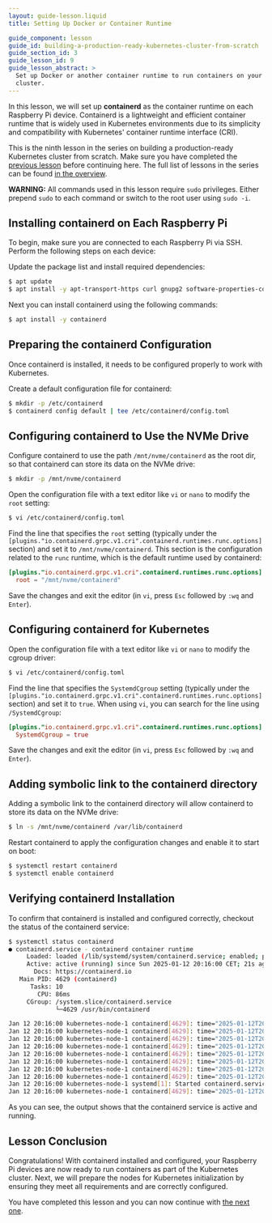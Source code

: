 ```yaml
---
layout: guide-lesson.liquid
title: Setting Up Docker or Container Runtime

guide_component: lesson
guide_id: building-a-production-ready-kubernetes-cluster-from-scratch
guide_section_id: 3
guide_lesson_id: 9
guide_lesson_abstract: >
  Set up Docker or another container runtime to run containers on your Raspberry Pi devices as part of the Kubernetes
  cluster.
---
```


In this lesson, we will set up **containerd** as the container runtime on each Raspberry Pi device. Containerd is a
lightweight and efficient container runtime that is widely used in Kubernetes environments due to its simplicity and
compatibility with Kubernetes' container runtime interface (CRI).

This is the ninth lesson in the series on building a production-ready Kubernetes cluster from scratch. Make sure you
have completed the [previous lesson](/building-a-production-ready-kubernetes-cluster-from-scratch/lesson-8) before
continuing here. The full list of lessons in the series can be found
[in the overview](/building-a-production-ready-kubernetes-cluster-from-scratch).

<div class="alert-warning" role="alert">
<strong>WARNING:</strong> All commands used in this lesson require <code>sudo</code> privileges.
Either prepend <code>sudo</code> to each command or switch to the root user using <code>sudo -i</code>.
</div>

## Installing containerd on Each Raspberry Pi

To begin, make sure you are connected to each Raspberry Pi via SSH. Perform the following steps on each device:

Update the package list and install required dependencies:

```bash
$ apt update
$ apt install -y apt-transport-https curl gnupg2 software-properties-common
```

Next you can install containerd using the following commands:

```bash
$ apt install -y containerd
```

## Preparing the containerd Configuration

Once containerd is installed, it needs to be configured properly to work with Kubernetes.

Create a default configuration file for containerd:

```bash
$ mkdir -p /etc/containerd
$ containerd config default | tee /etc/containerd/config.toml
```

## Configuring containerd to Use the NVMe Drive

Configure containerd to use the path `/mnt/nvme/containerd` as the root dir, so that containerd can store its data on
the NVMe drive:

```bash
$ mkdir -p /mnt/nvme/containerd
```

Open the configuration file with a text editor like `vi` or `nano` to modify the `root` setting:

```bash
$ vi /etc/containerd/config.toml
```

Find the line that specifies the `root` setting (typically under the
`[plugins."io.containerd.grpc.v1.cri".containerd.runtimes.runc.options]` section) and set it to `/mnt/nvme/containerd`.
This section is the configuration related to the `runc` runtime, which is the default runtime used by containerd:

```toml
[plugins."io.containerd.grpc.v1.cri".containerd.runtimes.runc.options]
  root = "/mnt/nvme/containerd"
```

Save the changes and exit the editor (in `vi`, press `Esc` followed by `:wq` and `Enter`).

## Configuring containerd for Kubernetes

Open the configuration file with a text editor like `vi` or `nano` to modify the cgroup driver:

```bash
$ vi /etc/containerd/config.toml
```

Find the line that specifies the `SystemdCgroup` setting (typically under the
`[plugins."io.containerd.grpc.v1.cri".containerd.runtimes.runc.options]` section) and set it to `true`. When using `vi`,
you can search for the line using `/SystemdCgroup`:

```toml
[plugins."io.containerd.grpc.v1.cri".containerd.runtimes.runc.options]
  SystemdCgroup = true
```

Save the changes and exit the editor (in `vi`, press `Esc` followed by `:wq` and `Enter`).

## Adding symbolic link to the containerd directory

Adding a symbolic link to the containerd directory will allow containerd to store its data on the NVMe drive:

```bash
$ ln -s /mnt/nvme/containerd /var/lib/containerd
```

Restart containerd to apply the configuration changes and enable it to start on boot:

```bash
$ systemctl restart containerd
$ systemctl enable containerd
```

## Verifying containerd Installation

To confirm that containerd is installed and configured correctly, checkout the status of the containerd service:

```bash
$ systemctl status containerd
● containerd.service - containerd container runtime
     Loaded: loaded (/lib/systemd/system/containerd.service; enabled; preset: enabled)
     Active: active (running) since Sun 2025-01-12 20:16:00 CET; 21s ago
       Docs: https://containerd.io
   Main PID: 4629 (containerd)
      Tasks: 10
        CPU: 86ms
     CGroup: /system.slice/containerd.service
             └─4629 /usr/bin/containerd

Jan 12 20:16:00 kubernetes-node-1 containerd[4629]: time="2025-01-12T20:16:00.483721289+01:00" level=info msg="Start subscribing containerd event"
Jan 12 20:16:00 kubernetes-node-1 containerd[4629]: time="2025-01-12T20:16:00.483770622+01:00" level=info msg="Start recovering state"
Jan 12 20:16:00 kubernetes-node-1 containerd[4629]: time="2025-01-12T20:16:00.483840678+01:00" level=info msg="Start event monitor"
Jan 12 20:16:00 kubernetes-node-1 containerd[4629]: time="2025-01-12T20:16:00.483866549+01:00" level=info msg="Start snapshots syncer"
Jan 12 20:16:00 kubernetes-node-1 containerd[4629]: time="2025-01-12T20:16:00.483879086+01:00" level=info msg="Start cni network conf syncer for default"
Jan 12 20:16:00 kubernetes-node-1 containerd[4629]: time="2025-01-12T20:16:00.483890030+01:00" level=info msg="Start streaming server"
Jan 12 20:16:00 kubernetes-node-1 containerd[4629]: time="2025-01-12T20:16:00.484237568+01:00" level=info msg=serving... address=/run/containerd/containerd.sock.ttrpc
Jan 12 20:16:00 kubernetes-node-1 containerd[4629]: time="2025-01-12T20:16:00.484282883+01:00" level=info msg=serving... address=/run/containerd/containerd.sock
Jan 12 20:16:00 kubernetes-node-1 systemd[1]: Started containerd.service - containerd container runtime.
Jan 12 20:16:00 kubernetes-node-1 containerd[4629]: time="2025-01-12T20:16:00.485584240+01:00" level=info msg="containerd successfully booted in 0.038755s"
```

As you can see, the output shows that the containerd service is active and running.

## Lesson Conclusion

Congratulations! With containerd installed and configured, your Raspberry Pi devices are now ready to run containers as
part of the Kubernetes cluster. Next, we will prepare the nodes for Kubernetes initialization by ensuring they meet all
requirements and are correctly configured.

You have completed this lesson and you can now continue with
[the next one](/building-a-production-ready-kubernetes-cluster-from-scratch/lesson-10).
